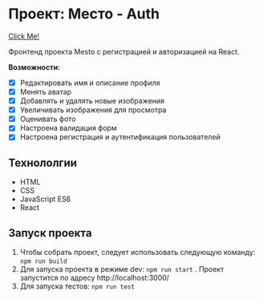 # Проект: Место - Auth
[Click Me!](https://vlad-maker.github.io/react-mesto-auth/#/sign-up)

Фронтенд проекта Mesto с регистрацией и авторизацией на React.

**Возможности:**
- [x] Редактировать имя и описание профиля
- [x] Менять аватар
- [x] Добавлять и удалять новые изображения
- [x] Увеличивать изображения для просмотра
- [x] Оценивать фото
- [x] Настроена валидация форм
- [x] Настроена регистрация и аутентификация пользователей
## Технололгии
- HTML
- CSS
- JavaScript ES6
- React
## Запуск проекта
1. Чтобы собрать проект, следует использовать следующую команду: `npm run build`
2. Для запуска проекта в режиме dev: `npm run start` . Проект запустится по адресу http://localhost:3000/
3. Для запуска тестов: `npm run test`